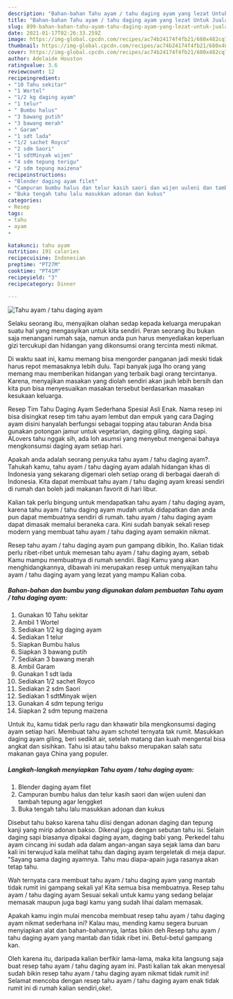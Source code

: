 ```yaml
---
description: "Bahan-bahan Tahu ayam / tahu daging ayam yang lezat Untuk Jualan"
title: "Bahan-bahan Tahu ayam / tahu daging ayam yang lezat Untuk Jualan"
slug: 899-bahan-bahan-tahu-ayam-tahu-daging-ayam-yang-lezat-untuk-jualan
date: 2021-01-17T02:26:33.259Z
image: https://img-global.cpcdn.com/recipes/ac74b24174f4fb21/680x482cq70/tahu-ayam-tahu-daging-ayam-foto-resep-utama.jpg
thumbnail: https://img-global.cpcdn.com/recipes/ac74b24174f4fb21/680x482cq70/tahu-ayam-tahu-daging-ayam-foto-resep-utama.jpg
cover: https://img-global.cpcdn.com/recipes/ac74b24174f4fb21/680x482cq70/tahu-ayam-tahu-daging-ayam-foto-resep-utama.jpg
author: Adelaide Houston
ratingvalue: 3.6
reviewcount: 12
recipeingredient:
- "10 Tahu sekitar"
- "1 Wortel"
- "1/2 kg daging ayam"
- "1 telur"
- " Bumbu halus"
- "3 bawang putih"
- "3 bawang merah"
- " Garam"
- "1 sdt lada"
- "1/2 sachet Royco"
- "2 sdm Saori"
- "1 sdtMinyak wijen"
- "4 sdm tepung terigu"
- "2 sdm tepung maizena"
recipeinstructions:
- "Blender daging ayam filet"
- "Campuran bumbu halus dan telur kasih saori dan wijen uuleni dan tambah tepung agar lenggket"
- "Buka tengah tahu lalu masukkan adonan dan kukus"
categories:
- Resep
tags:
- tahu
- ayam
- 

katakunci: tahu ayam  
nutrition: 191 calories
recipecuisine: Indonesian
preptime: "PT27M"
cooktime: "PT41M"
recipeyield: "3"
recipecategory: Dinner

---
```



![Tahu ayam / tahu daging ayam](https://img-global.cpcdn.com/recipes/ac74b24174f4fb21/680x482cq70/tahu-ayam-tahu-daging-ayam-foto-resep-utama.jpg)

Selaku seorang ibu, menyajikan olahan sedap kepada keluarga merupakan suatu hal yang mengasyikan untuk kita sendiri. Peran seorang ibu bukan saja menangani rumah saja, namun anda pun harus menyediakan keperluan gizi tercukupi dan hidangan yang dikonsumsi orang tercinta mesti nikmat.

Di waktu  saat ini, kamu memang bisa mengorder panganan jadi meski tidak harus repot memasaknya lebih dulu. Tapi banyak juga lho orang yang memang mau memberikan hidangan yang terbaik bagi orang tercintanya. Karena, menyajikan masakan yang diolah sendiri akan jauh lebih bersih dan kita pun bisa menyesuaikan masakan tersebut berdasarkan masakan kesukaan keluarga. 

Resep Tim Tahu Daging Ayam Sederhana Spesial Asli Enak. Nama resep ini bisa disingkat resep tim tahu ayam lembut dan empuk yang cara Daging ayam disini hanyalah berfungsi sebagai topping atau taburan Anda bisa gunakan potongan jamur untuk vegetarian, daging giling, daging sapi. ALovers tahu nggak sih, ada loh asumsi yang menyebut mengenai bahaya mengkonsumsi daging ayam setiap hari.

Apakah anda adalah seorang penyuka tahu ayam / tahu daging ayam?. Tahukah kamu, tahu ayam / tahu daging ayam adalah hidangan khas di Indonesia yang sekarang digemari oleh setiap orang di berbagai daerah di Indonesia. Kita dapat membuat tahu ayam / tahu daging ayam kreasi sendiri di rumah dan boleh jadi makanan favorit di hari libur.

Kalian tak perlu bingung untuk mendapatkan tahu ayam / tahu daging ayam, karena tahu ayam / tahu daging ayam mudah untuk didapatkan dan anda pun dapat membuatnya sendiri di rumah. tahu ayam / tahu daging ayam dapat dimasak memalui beraneka cara. Kini sudah banyak sekali resep modern yang membuat tahu ayam / tahu daging ayam semakin nikmat.

Resep tahu ayam / tahu daging ayam pun gampang dibikin, lho. Kalian tidak perlu ribet-ribet untuk memesan tahu ayam / tahu daging ayam, sebab Kamu mampu membuatnya di rumah sendiri. Bagi Kamu yang akan menghidangkannya, dibawah ini merupakan resep untuk menyajikan tahu ayam / tahu daging ayam yang lezat yang mampu Kalian coba.

<!--inarticleads1-->

##### Bahan-bahan dan bumbu yang digunakan dalam pembuatan Tahu ayam / tahu daging ayam:

1. Gunakan 10 Tahu sekitar
1. Ambil 1 Wortel
1. Sediakan 1/2 kg daging ayam
1. Sediakan 1 telur
1. Siapkan  Bumbu halus
1. Siapkan 3 bawang putih
1. Sediakan 3 bawang merah
1. Ambil  Garam
1. Gunakan 1 sdt lada
1. Sediakan 1/2 sachet Royco
1. Sediakan 2 sdm Saori
1. Sediakan 1 sdtMinyak wijen
1. Gunakan 4 sdm tepung terigu
1. Siapkan 2 sdm tepung maizena


Untuk itu, kamu tidak perlu ragu dan khawatir bila mengkonsumsi daging ayam setiap hari. Membuat tahu ayam schotel ternyata tak rumit. Masukkan daging ayam giling, beri sedikit air, setelah matang dan kuah mengental bisa angkat dan sisihkan. Tahu isi atau tahu bakso merupakan salah satu makanan gaya China yang populer. 

<!--inarticleads2-->

##### Langkah-langkah menyiapkan Tahu ayam / tahu daging ayam:

1. Blender daging ayam filet
1. Campuran bumbu halus dan telur kasih saori dan wijen uuleni dan tambah tepung agar lenggket
1. Buka tengah tahu lalu masukkan adonan dan kukus


Disebut tahu bakso karena tahu diisi dengan adonan daging dan tepung kanji yang mirip adonan bakso. Dikenal juga dengan sebutan tahu isi. Selain daging sapi biasanya dipakai daging ayam, daging babi yang. Perkedel tahu ayam cincang ini sudah ada dalam angan-angan saya sejak lama dan baru kali ini terwujud kala melihat tahu dan daging ayam tergeletak di meja dapur. &#34;Sayang sama daging ayamnya. Tahu mau diapa-apain juga rasanya akan tetap tahu. 

Wah ternyata cara membuat tahu ayam / tahu daging ayam yang mantab tidak rumit ini gampang sekali ya! Kita semua bisa membuatnya. Resep tahu ayam / tahu daging ayam Sesuai sekali untuk kamu yang sedang belajar memasak maupun juga bagi kamu yang sudah lihai dalam memasak.

Apakah kamu ingin mulai mencoba membuat resep tahu ayam / tahu daging ayam nikmat sederhana ini? Kalau mau, mending kamu segera buruan menyiapkan alat dan bahan-bahannya, lantas bikin deh Resep tahu ayam / tahu daging ayam yang mantab dan tidak ribet ini. Betul-betul gampang kan. 

Oleh karena itu, daripada kalian berfikir lama-lama, maka kita langsung saja buat resep tahu ayam / tahu daging ayam ini. Pasti kalian tak akan menyesal sudah bikin resep tahu ayam / tahu daging ayam nikmat tidak rumit ini! Selamat mencoba dengan resep tahu ayam / tahu daging ayam enak tidak rumit ini di rumah kalian sendiri,oke!.

